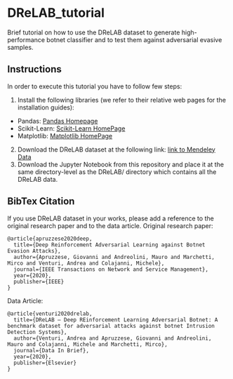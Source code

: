 # DReLAB_tutorial
Brief tutorial on how to use the DReLAB dataset to generate high-performance botnet classifier and to test them against adversarial evasive samples.

## Instructions
In order to execute this tutorial you have to follow few steps:
1. Install the following libraries (we refer to their relative web pages for the installation guides):
  * Pandas: [Pandas Homepage](https://pandas.pydata.org/pandas-docs/stable/index.html)
  * Scikit-Learn: [Scikit-Learn HomePage](https://scikit-learn.org/stable/)
  * Matplotlib: [Matplotlib HomePage](https://matplotlib.org/index.html)
2. Download the DReLAB dataset at the following link: [link to Mendeley Data](https://data.mendeley.com/datasets/nf22d786tj/draft?a=1f4209d3-a162-4355-9806-7db34ff161e6)
3. Download the Jupyter Notebook from this repository and place it at the same directory-level as the DReLAB/ directory which contains all the DReLAB data.

## BibTex Citation
If you use DReLAB dataset in your works, please add a reference to the original research paper and to the data article.
Original research paper:
```
@article{apruzzese2020deep,
  title={Deep Reinforcement Adversarial Learning against Botnet Evasion Attacks},
  author={Apruzzese, Giovanni and Andreolini, Mauro and Marchetti, Mirco and Venturi, Andrea and Colajanni, Michele},
  journal={IEEE Transactions on Network and Service Management},
  year={2020},
  publisher={IEEE}
}
```
Data Article:
```
@article{venturi2020drelab,
  title={DReLAB – Deep REinforcement Learning Adversarial Botnet: A benchmark dataset for adversarial attacks against botnet Intrusion Detection Systems},
  author={Venturi, Andrea and Apruzzese, Giovanni and Andreolini, Mauro and Colajanni, Michele and Marchetti, Mirco},
  journal={Data In Brief},
  year={2020},
  publisher={Elsevier}
}
```
